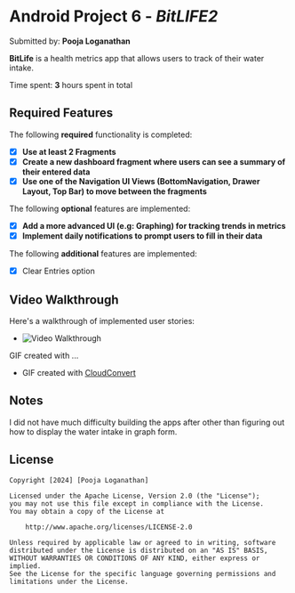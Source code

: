 # Android Project 6 - *BitLIFE2*

Submitted by: **Pooja Loganathan**

**BitLife** is a health metrics app that allows users to track of their water intake.

Time spent: **3** hours spent in total

## Required Features

The following **required** functionality is completed:

- [X] **Use at least 2 Fragments**
- [X] **Create a new dashboard fragment where users can see a summary of their entered data**
- [X] **Use one of the Navigation UI Views (BottomNavigation, Drawer Layout, Top Bar) to move between the fragments**

The following **optional** features are implemented:

- [X] **Add a more advanced UI (e.g: Graphing) for tracking trends in metrics**
- [X] **Implement daily notifications to prompt users to fill in their data**

The following **additional** features are implemented:

- [X] Clear Entries option

## Video Walkthrough

Here's a walkthrough of implemented user stories:

- <img src='Assets/Walkthrough.gif' title='Video Walkthrough' width='' alt='Video Walkthrough' />

GIF created with ...
- GIF created with [CloudConvert](https://cloudconvert.com/)

## Notes

I did not have much difficulty building the apps after other than figuring out how to display the water intake in graph form.

## License

    Copyright [2024] [Pooja Loganathan]

    Licensed under the Apache License, Version 2.0 (the "License");
    you may not use this file except in compliance with the License.
    You may obtain a copy of the License at

        http://www.apache.org/licenses/LICENSE-2.0

    Unless required by applicable law or agreed to in writing, software
    distributed under the License is distributed on an "AS IS" BASIS,
    WITHOUT WARRANTIES OR CONDITIONS OF ANY KIND, either express or implied.
    See the License for the specific language governing permissions and
    limitations under the License.